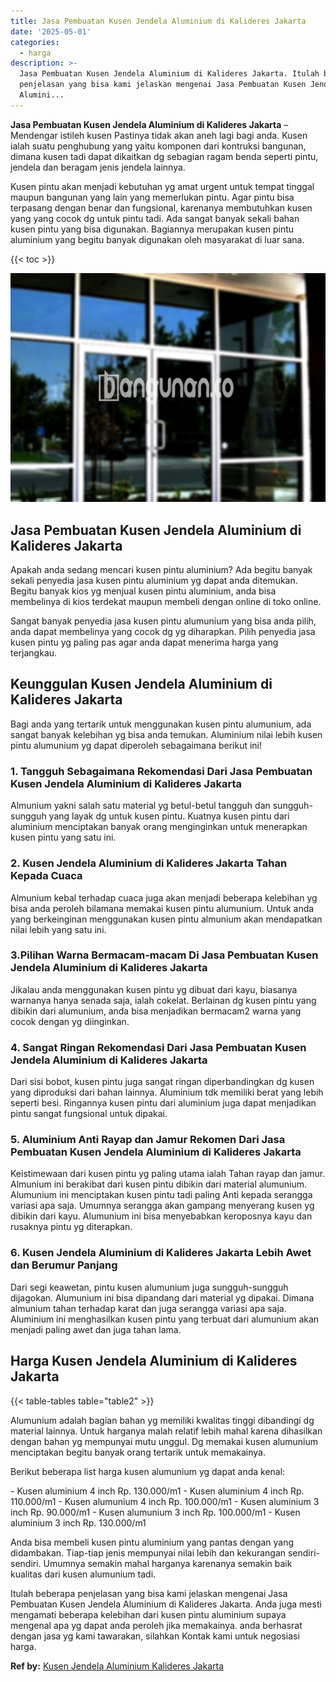 ```yaml
---
title: Jasa Pembuatan Kusen Jendela Aluminium di Kalideres Jakarta
date: '2025-05-01'
categories:
  - harga
description: >-
  Jasa Pembuatan Kusen Jendela Aluminium di Kalideres Jakarta. Itulah beberapa
  penjelasan yang bisa kami jelaskan mengenai Jasa Pembuatan Kusen Jendela
  Alumini...
---
```


**Jasa Pembuatan Kusen Jendela Aluminium di Kalideres Jakarta** – Mendengar istileh kusen Pastinya tidak akan aneh lagi bagi anda. Kusen ialah suatu penghubung yang yaitu komponen dari kontruksi bangunan, dimana kusen tadi dapat dikaitkan dg sebagian ragam benda seperti pintu, jendela dan beragam jenis jendela lainnya.

Kusen pintu akan menjadi kebutuhan yg amat urgent untuk tempat tinggal maupun bangunan yang lain yang memerlukan pintu. Agar pintu bisa terpasang dengan benar dan fungsional, karenanya membutuhkan kusen yang yang cocok dg untuk pintu tadi. Ada sangat banyak sekali bahan kusen pintu yang bisa digunakan. Bagiannya merupakan kusen pintu aluminium yang begitu banyak digunakan oleh masyarakat di luar sana.

{{< toc >}}

![Jasa Pembuatan Kusen Jendela Aluminium di Kalideres Jakarta](/images/harga-kusen-jendela-alumunium-15.png)

## Jasa Pembuatan Kusen Jendela Aluminium di Kalideres Jakarta

Apakah anda sedang mencari kusen pintu aluminium? Ada begitu banyak sekali penyedia jasa kusen pintu aluminium yg dapat anda ditemukan. Begitu banyak kios yg menjual kusen pintu aluminium, anda bisa membelinya di kios terdekat maupun membeli dengan online di toko online.

Sangat banyak penyedia jasa kusen pintu alumunium yang bisa anda pilih, anda dapat membelinya yang cocok dg yg diharapkan. Pilih penyedia jasa kusen pintu yg paling pas agar anda dapat menerima harga yang terjangkau.

## Keunggulan Kusen Jendela Aluminium di Kalideres Jakarta

Bagi anda yang tertarik untuk menggunakan kusen pintu alumunium, ada sangat banyak kelebihan yg bisa anda temukan. Aluminium nilai lebih kusen pintu alumunium yg dapat diperoleh sebagaimana berikut ini!

### 1\. Tangguh Sebagaimana Rekomendasi Dari Jasa Pembuatan Kusen Jendela Aluminium di Kalideres Jakarta

Almunium yakni salah satu material yg betul-betul tangguh dan sungguh-sungguh yang layak dg untuk kusen pintu. Kuatnya kusen pintu dari aluminium menciptakan banyak orang menginginkan untuk menerapkan kusen pintu yang satu ini.

### 2\. Kusen Jendela Aluminium di Kalideres Jakarta Tahan Kepada Cuaca

Almunium kebal terhadap cuaca juga akan menjadi beberapa kelebihan yg bisa anda peroleh bilamana memakai kusen pintu alumunium. Untuk anda yang berkeinginan menggunakan kusen pintu almunium akan mendapatkan nilai lebih yang satu ini.

### 3.Pilihan Warna Bermacam-macam Di Jasa Pembuatan Kusen Jendela Aluminium di Kalideres Jakarta

Jikalau anda menggunakan kusen pintu yg dibuat dari kayu, biasanya warnanya hanya senada saja, ialah cokelat. Berlainan dg kusen pintu yang dibikin dari alumunium, anda bisa menjadikan bermacam2 warna yang cocok dengan yg diinginkan.

### 4\. Sangat Ringan Rekomendasi Dari Jasa Pembuatan Kusen Jendela Aluminium di Kalideres Jakarta

Dari sisi bobot, kusen pintu juga sangat ringan diperbandingkan dg kusen yang diproduksi dari bahan lainnya. Aluminium tdk memiliki berat yang lebih seperti besi. Ringannya kusen pintu dari aluminium juga dapat menjadikan pintu sangat fungsional untuk dipakai.

### 5\. Aluminium Anti Rayap dan Jamur Rekomen Dari Jasa Pembuatan Kusen Jendela Aluminium di Kalideres Jakarta

Keistimewaan dari kusen pintu yg paling utama ialah Tahan rayap dan jamur. Almunium ini berakibat dari kusen pintu dibikin dari material alumunium. Alumunium ini menciptakan kusen pintu tadi paling Anti kepada serangga variasi apa saja. Umumnya serangga akan gampang menyerang kusen yg dibikin dari kayu. Alumunium ini bisa menyebabkan keroposnya kayu dan rusaknya pintu yg diterapkan.

### 6\. Kusen Jendela Aluminium di Kalideres Jakarta Lebih Awet dan Berumur Panjang

Dari segi keawetan, pintu kusen alumunium juga sungguh-sungguh dijagokan. Alumunium ini bisa dipandang dari material yg dipakai. Dimana almunium tahan terhadap karat dan juga serangga variasi apa saja. Aluminium ini menghasilkan kusen pintu yang terbuat dari alumunium akan menjadi paling awet dan juga tahan lama.

## Harga Kusen Jendela Aluminium di Kalideres Jakarta

{{< table-tables table="table2" >}}

Alumunium adalah bagian bahan yg memiliki kwalitas tinggi dibandingi dg material lainnya. Untuk harganya malah relatif lebih mahal karena dihasilkan dengan bahan yg mempunyai mutu unggul. Dg memakai kusen alumunium menciptakan begitu banyak orang tertarik untuk memakainya.

Berikut beberapa list harga kusen alumunium yg dapat anda kenal:

\- Kusen aluminium 4 inch Rp. 130.000/m1 - Kusen aluminium 4 inch Rp. 110.000/m1 - Kusen alumunium 4 inch Rp. 100.000/m1 - Kusen aluminium 3 inch Rp. 90.000/m1 - Kusen alumunium 3 inch Rp. 100.000/m1 - Kusen aluminium 3 inch Rp. 130.000/m1

Anda bisa membeli kusen pintu aluminium yang pantas dengan yang didambakan. Tiap-tiap jenis mempunyai nilai lebih dan kekurangan sendiri-sendiri. Umumnya semakin mahal harganya karenanya semakin baik kualitas dari kusen alumunium tadi.

Itulah beberapa penjelasan yang bisa kami jelaskan mengenai Jasa Pembuatan Kusen Jendela Aluminium di Kalideres Jakarta. Anda juga mesti mengamati beberapa kelebihan dari kusen pintu aluminium supaya mengenal apa yg dapat anda peroleh jika memakainya. anda berhasrat dengan jasa yg kami tawarakan, silahkan Kontak kami untuk negosiasi harga.

**Ref by:** [Kusen Jendela Aluminium Kalideres Jakarta](https://id.wikipedia.org/wiki/Kusen)
